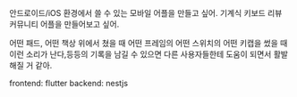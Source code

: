 안드로이드/iOS 환경에서 쓸 수 있는 모바일 어플을 만들고 싶어. 기계식 키보드 리뷰 커뮤니티 어플을 만들어보고 싶어.

어떤 패드, 어떤 책상 위에서 쳤을 때 어떤 프레임의 어떤 스위치의 어떤 키캡을 썼을 때 이런 소리가 난다,등등의 기록을 남길 수 있으면 다른 사용자들한테 도움이 되면서 활발해질 거 같아.

frontend: flutter
backend: nestjs
